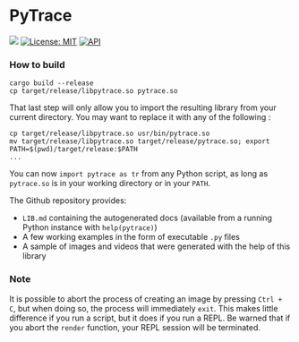 # PyTrace

[![](https://img.shields.io/badge/github-Vanille--N/ray__tracer-8da0cb?logo=github)](https://github.com/Vanille-N/ray_tracer)
[![License: MIT](https://img.shields.io/badge/License-MIT-yellow.svg)](https://opensource.org/licenses/MIT)
[![API](https://docs.rs/pytrace/badge.svg)](https://docs.rs/pytrace)

### How to build

```shell
cargo build --release
cp target/release/libpytrace.so pytrace.so
```

That last step will only allow you to import the resulting library from your current directory. You may want to replace it with any of the following :
```shell
cp target/release/libpytrace.so usr/bin/pytrace.so
mv target/release/libpytrace.so target/release/pytrace.so; export PATH=$(pwd)/target/release:$PATH
...
```

You can now `import pytrace as tr` from any Python script, as long as `pytrace.so` is in your working directory or in your `PATH`.

The Github repository provides:
- `LIB.md` containing the autogenerated docs (available from a running Python instance with `help(pytrace)`)
- A few working examples in the form of executable `.py` files
- A sample of images and videos that were generated with the help of this library

### Note
It is possible to abort the process of creating an image by pressing `Ctrl + C`, but when doing so, the process will immediately `exit`. This makes little difference if you run a script, but it does if you run a REPL. Be warned that if you abort the `render` function, your REPL session will be terminated.
